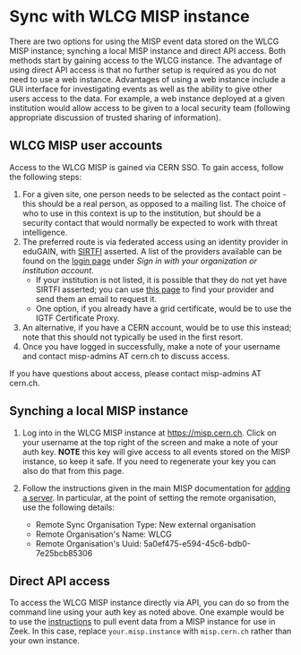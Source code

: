 # Sync with WLCG MISP instance

There are two options for using the MISP event data stored on the WLCG MISP instance; synching a local MISP instance and direct API access. Both methods start by gaining access to the WLCG instance. The advantage of using direct API access is that no further setup is required as you do not need to use a web instance. Advantages of using a web instance include a GUI interface for investigating events as well as the ability to give other users access to the data. For example, a web instance deployed at a given institution would allow access to be given to a local security team (following appropriate discussion of trusted sharing of information).

## WLCG MISP user accounts

Access to the WLCG MISP is gained via CERN SSO. To gain access, follow the following steps:

1. For a given site, one person needs to be selected as the contact point - this should be a real person, as opposed to a mailing list. The choice of who to use in this context is up to the institution, but should be a security contact that would normally be expected to work with threat intelligence.
2. The preferred route is via federated access using an identity provider in eduGAIN, with [SIRTFI](https://refeds.org/sirtfi) asserted. A list of the providers available can be found on the [login page](https://login.cern.ch) under *Sign in with your organization or institution account*.
    - If your institution is not listed, it is possible that they do not yet have SIRTFI asserted; you can use [this page](http://sirtfi.cern.ch) to find your provider and send them an email to request it.
    - One option, if you already have a grid certificate, would be to use the IGTF Certificate Proxy.
3. An alternative, if you have a CERN account, would be to use this instead; note that this should not typically be used in the first resort.
4. Once you have logged in successfully, make a note of your username and contact misp-admins AT cern.ch to discuss access.

If you have questions about access, please contact misp-admins AT cern.ch.

## Synching a local MISP instance

1. Log into in the WLCG MISP instance at <https://misp.cern.ch>. Click on your username at the top right of the screen and make a note of your auth key. **NOTE** this key will give access to all events stored on the MISP instance, so keep it safe. If you need to regenerate your key you can also do that from this page.
2. Follow the instructions given in the main MISP documentation for [adding a server](https://www.circl.lu/doc/misp/sharing/#adding-a-server). In particular, at the point of setting the remote organisation, use the following details:

    - Remote Sync Organisation Type: New external organisation
    - Remote Organisation's Name: WLCG
    - Remote Organisation's Uuid: 5a0ef475-e594-45c6-bdb0-7e25bcb85306

## Direct API access

To access the WLCG MISP instance directly via API, you can do so from the command line using your auth key as noted above. One example would be to use the [instructions](../integrations/misp_zeek.md) to pull event data from a MISP instance for use in Zeek. In this case, replace `your.misp.instance` with `misp.cern.ch` rather than your own instance.

